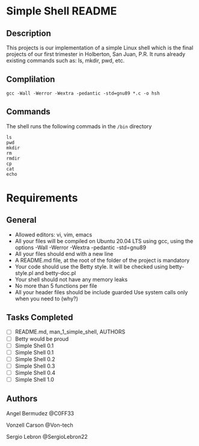 # Simple Shell README

## Description

This projects is our implementation of a simple Linux shell which is the final projects of our first trimester in Holberton, San Juan, P.R. It runs already existing commands such as: ls, mkdir, pwd, etc. 


## Complilation

    gcc -Wall -Werror -Wextra -pedantic -std=gnu89 *.c -o hsh

## Commands

The shell runs the following commads in the ```/bin``` directory

    ls
    pwd
    mkdir
    rm 
    rmdir
    cp
    cat
    echo


# Requirements
## General

- Allowed editors: vi, vim, emacs
- All your files will be compiled on Ubuntu 20.04 LTS using gcc, using the options -Wall -Werror -Wextra -pedantic -std=gnu89
- All your files should end with a new line
- A README.md file, at the root of the folder of the project is mandatory
- Your code should use the Betty style. It will be checked using betty-style.pl and betty-doc.pl
- Your shell should not have any memory leaks
- No more than 5 functions per file
- All your header files should be include guarded
    Use system calls only when you need to (why?)

## Tasks Completed

- [ ] README.md, man_1_simple_shell, AUTHORS
- [ ] Betty would be proud
- [ ] Simple Shell 0.1
- [ ] Simple Shell 0.1
- [ ] Simple Shell 0.2
- [ ] Simple Shell 0.3
- [ ] Simple Shell 0.4
- [ ] Simple Shell 1.0

## Authors

Angel Bermudez @C0FF33

Vonzell Carson @Von-tech

Sergio Lebron @SergioLebron22
